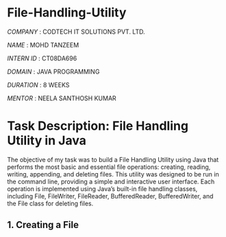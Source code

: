 # File-Handling-Utility

*COMPANY* : CODTECH IT SOLUTIONS PVT. LTD.

*NAME* : MOHD TANZEEM

*INTERN ID* : CT08DA696

*DOMAIN* : JAVA PROGRAMMING

*DURATION* : 8 WEEKS

*MENTOR* : NEELA SANTHOSH KUMAR

# Task Description: File Handling Utility in Java

The objective of my task was to build a File Handling Utility using Java that performs the most basic and essential file operations: creating, reading, writing, appending, and deleting files. This utility was designed to be run in the command line, providing a simple and interactive user interface. Each operation is implemented using Java’s built-in file handling classes, including File, FileWriter, FileReader, BufferedReader, BufferedWriter, and the File class for deleting files.

## 1. Creating a File
